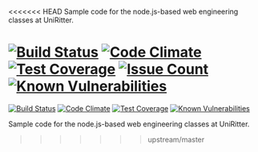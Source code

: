 <<<<<<< HEAD
Sample code for the node.js-based web engineering classes at UniRitter.

[![Build Status](https://travis-ci.org/fabiochiocca/uniritter-node-2016.svg?branch=master)](https://travis-ci.org/fabiochiocca/uniritter-node-2016)
[![Code Climate](https://codeclimate.com/github/fabiochiocca/uniritter-node-2016/badges/gpa.svg)](https://codeclimate.com/github/fabiochiocca/uniritter-node-2016)
[![Test Coverage](https://codeclimate.com/github/fabiochiocca/uniritter-node-2016/badges/coverage.svg)](https://codeclimate.com/github/fabiochiocca/uniritter-node-2016/coverage)
[![Issue Count](https://codeclimate.com/github/fabiochiocca/uniritter-node-2016/badges/issue_count.svg)](https://codeclimate.com/github/fabiochiocca/uniritter-node-2016)
[![Known Vulnerabilities](https://snyk.io/test/github/fabiochiocca/uniritter-node-2016/badge.svg)](https://snyk.io/test/github/fabiochiocca/uniritter-node-2016)
=======
[![Build Status](https://travis-ci.org/dclucas/uniritter-node-2016.svg?branch=master)](https://travis-ci.org/dclucas/uniritter-node-2016)
[![Code Climate](https://codeclimate.com/github/dclucas/uniritter-node-2016/badges/gpa.svg)](https://codeclimate.com/github/dclucas/uniritter-node-2016)
[![Test Coverage](https://codeclimate.com/github/dclucas/uniritter-node-2016/badges/coverage.svg)](https://codeclimate.com/github/dclucas/uniritter-node-2016/coverage)
[![Known Vulnerabilities](https://snyk.io/test/github/dclucas/uniritter-node-2016/badge.svg)](https://snyk.io/test/github/dclucas/uniritter-node-2016)

Sample code for the node.js-based web engineering classes at UniRitter.

>>>>>>> upstream/master
